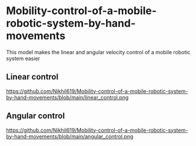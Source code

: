 # Mobility-control-of-a-mobile-robotic-system-by-hand-movements
This model makes the linear and angular velocity control of a mobile robotic system easier
 
## Linear control

https://github.com/Nikhil619/Mobility-control-of-a-mobile-robotic-system-by-hand-movements/blob/main/linear_control.png

## Angular control

https://github.com/Nikhil619/Mobility-control-of-a-mobile-robotic-system-by-hand-movements/blob/main/angular_control.png

